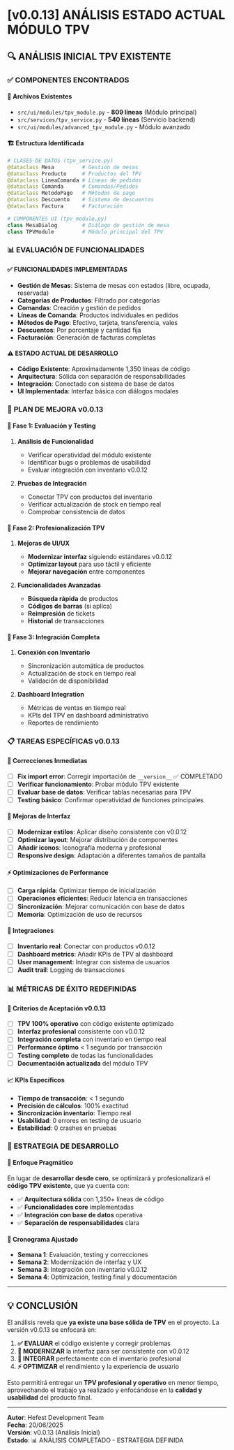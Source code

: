 # [v0.0.13] ANÁLISIS ESTADO ACTUAL MÓDULO TPV

## 🔍 **ANÁLISIS INICIAL TPV EXISTENTE**

### ✅ **COMPONENTES ENCONTRADOS**

#### 📄 **Archivos Existentes**
- `src/ui/modules/tpv_module.py` - **809 líneas** (Módulo principal)
- `src/services/tpv_service.py` - **540 líneas** (Servicio backend)
- `src/ui/modules/advanced_tpv_module.py` - Módulo avanzado

#### 🏗️ **Estructura Identificada**
```python
# CLASES DE DATOS (tpv_service.py)
@dataclass Mesa         # Gestión de mesas
@dataclass Producto     # Productos del TPV
@dataclass LineaComanda # Líneas de pedidos
@dataclass Comanda      # Comandas/Pedidos
@dataclass MetodoPago   # Métodos de pago
@dataclass Descuento    # Sistema de descuentos
@dataclass Factura      # Facturación

# COMPONENTES UI (tpv_module.py)
class MesaDialog        # Diálogo de gestión de mesa
class TPVModule         # Módulo principal del TPV
```

### 📊 **EVALUACIÓN DE FUNCIONALIDADES**

#### ✅ **FUNCIONALIDADES IMPLEMENTADAS**
- **Gestión de Mesas**: Sistema de mesas con estados (libre, ocupada, reservada)
- **Categorías de Productos**: Filtrado por categorías
- **Comandas**: Creación y gestión de pedidos
- **Líneas de Comanda**: Productos individuales en pedidos
- **Métodos de Pago**: Efectivo, tarjeta, transferencia, vales
- **Descuentos**: Por porcentaje y cantidad fija
- **Facturación**: Generación de facturas completas

#### ⚠️ **ESTADO ACTUAL DE DESARROLLO**
- **Código Existente**: Aproximadamente 1,350 líneas de código
- **Arquitectura**: Sólida con separación de responsabilidades
- **Integración**: Conectado con sistema de base de datos
- **UI Implementada**: Interfaz básica con diálogos modales

### 🎯 **PLAN DE MEJORA v0.0.13**

#### 🔧 **Fase 1: Evaluación y Testing**
1. **Análisis de Funcionalidad**
   - Verificar operatividad del módulo existente
   - Identificar bugs o problemas de usabilidad
   - Evaluar integración con inventario v0.0.12

2. **Pruebas de Integración**
   - Conectar TPV con productos del inventario
   - Verificar actualización de stock en tiempo real
   - Comprobar consistencia de datos

#### 🚀 **Fase 2: Profesionalización TPV**
1. **Mejoras de UI/UX**
   - **Modernizar interfaz** siguiendo estándares v0.0.12
   - **Optimizar layout** para uso táctil y eficiente
   - **Mejorar navegación** entre componentes

2. **Funcionalidades Avanzadas**
   - **Búsqueda rápida** de productos
   - **Códigos de barras** (si aplica)
   - **Reimpresión** de tickets
   - **Historial** de transacciones

#### 🔗 **Fase 3: Integración Completa**
1. **Conexión con Inventario**
   - Sincronización automática de productos
   - Actualización de stock en tiempo real
   - Validación de disponibilidad

2. **Dashboard Integration**
   - Métricas de ventas en tiempo real
   - KPIs del TPV en dashboard administrativo
   - Reportes de rendimiento

### 📋 **TAREAS ESPECÍFICAS v0.0.13**

#### 🔧 **Correcciones Inmediatas**
- [  ] **Fix import error**: Corregir importación de `__version__` ✅ COMPLETADO
- [  ] **Verificar funcionamiento**: Probar módulo TPV existente
- [  ] **Evaluar base de datos**: Verificar tablas necesarias para TPV
- [  ] **Testing básico**: Confirmar operatividad de funciones principales

#### 🎨 **Mejoras de Interfaz**
- [  ] **Modernizar estilos**: Aplicar diseño consistente con v0.0.12
- [  ] **Optimizar layout**: Mejorar distribución de componentes
- [  ] **Añadir iconos**: Iconografía moderna y profesional
- [  ] **Responsive design**: Adaptación a diferentes tamaños de pantalla

#### ⚡ **Optimizaciones de Performance**
- [  ] **Carga rápida**: Optimizar tiempo de inicialización
- [  ] **Operaciones eficientes**: Reducir latencia en transacciones
- [  ] **Sincronización**: Mejorar comunicación con base de datos
- [  ] **Memoria**: Optimización de uso de recursos

#### 🔌 **Integraciones**
- [  ] **Inventario real**: Conectar con productos v0.0.12
- [  ] **Dashboard metrics**: Añadir KPIs de TPV al dashboard
- [  ] **User management**: Integrar con sistema de usuarios
- [  ] **Audit trail**: Logging de transacciones

### 📊 **MÉTRICAS DE ÉXITO REDEFINIDAS**

#### 🎯 **Criterios de Aceptación v0.0.13**
- [  ] **TPV 100% operativo** con código existente optimizado
- [  ] **Interfaz profesional** consistente con v0.0.12
- [  ] **Integración completa** con inventario en tiempo real
- [  ] **Performance óptimo** < 1 segundo por transacción
- [  ] **Testing completo** de todas las funcionalidades
- [  ] **Documentación actualizada** del módulo TPV

#### 📈 **KPIs Específicos**
- **Tiempo de transacción**: < 1 segundo
- **Precisión de cálculos**: 100% exactitud
- **Sincronización inventario**: Tiempo real
- **Usabilidad**: 0 errores en testing de usuario
- **Estabilidad**: 0 crashes en pruebas

### 🔄 **ESTRATEGIA DE DESARROLLO**

#### 🎯 **Enfoque Pragmático**
En lugar de **desarrollar desde cero**, se optimizará y profesionalizará el **código TPV existente**, que ya cuenta con:
- ✅ **Arquitectura sólida** con 1,350+ líneas de código
- ✅ **Funcionalidades core** implementadas
- ✅ **Integración con base de datos** operativa
- ✅ **Separación de responsabilidades** clara

#### 🚀 **Cronograma Ajustado**
- **Semana 1**: Evaluación, testing y correcciones
- **Semana 2**: Modernización de interfaz y UX
- **Semana 3**: Integración con inventario v0.0.12
- **Semana 4**: Optimización, testing final y documentación

---

## 💡 **CONCLUSIÓN**

El análisis revela que **ya existe una base sólida de TPV** en el proyecto. La versión v0.0.13 se enfocará en:

1. **✅ EVALUAR** el código existente y corregir problemas
2. **🎨 MODERNIZAR** la interfaz para ser consistente con v0.0.12
3. **🔗 INTEGRAR** perfectamente con el inventario profesional
4. **⚡ OPTIMIZAR** el rendimiento y la experiencia de usuario

Esto permitirá entregar un **TPV profesional y operativo** en menor tiempo, aprovechando el trabajo ya realizado y enfocándose en la **calidad y usabilidad** del producto final.

---
**Autor**: Hefest Development Team  
**Fecha**: 20/06/2025  
**Versión**: v0.0.13 (Análisis Inicial)  
**Estado**: 📊 ANÁLISIS COMPLETADO - ESTRATEGIA DEFINIDA
